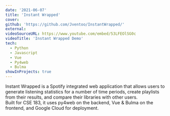 ```yaml
---
date: '2021-06-07'
title: 'Instant Wrapped'
cover:
github: 'https://github.com/Jventoo/InstantWrapped/'
external:
videoSourceURL: https://www.youtube.com/embed/53LFEOlSG0c
videoTitle: 'Instant Wrapped Demo'
tech:
  - Python
  - Javascript
  - Vue
  - Py4web
  - Bulma
showInProjects: true
---
```


Instant Wrapped is a Spotify integrated web application that allows users to generate listening statistics for a number of time periods, create playlists from their results, and compare their libraries with other users.  
Built for CSE 183, it uses py4web on the backend, Vue & Bulma on the frontend, and Google Cloud for deployment.
